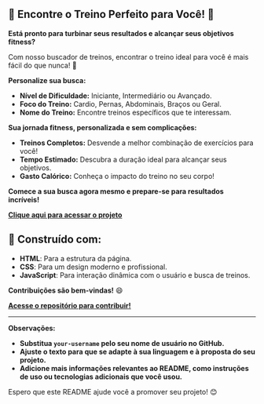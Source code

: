 ##  💪 Encontre o Treino Perfeito para Você! 💪

**Está pronto para turbinar seus resultados e alcançar seus objetivos fitness?** 

Com nosso buscador de treinos, encontrar o treino ideal para você é mais fácil do que nunca! 🤩

**Personalize sua busca:**

* **Nível de Dificuldade:** Iniciante, Intermediário ou Avançado.
* **Foco do Treino:** Cardio, Pernas, Abdominais, Braços ou Geral.
* **Nome do Treino:** Encontre treinos específicos que te interessam.

**Sua jornada fitness, personalizada e sem complicações:**

* **Treinos Completos:**  Desvende a melhor combinação de exercícios para você!
* **Tempo Estimado:** Descubra a duração ideal para alcançar seus objetivos.
* **Gasto Calórico:** Conheça o impacto do treino no seu corpo!

**Comece a sua busca agora mesmo e prepare-se para resultados incríveis!** 

**[Clique aqui para acessar o projeto](https://github.com/lucassilvaesmeraldino/busca-de-treinos)**

##  🚀 Construído com:

* **HTML**: Para a estrutura da página.
* **CSS**:  Para um design moderno e profissional.
* **JavaScript**: Para interação dinâmica com o usuário e busca de treinos.

**Contribuições são bem-vindas!** 😄

**[Acesse o repositório para contribuir!](https://github.com/lucassilvaesmeraldino/busca-de-treinos)**

---

**Observações:**

* **Substitua `your-username` pelo seu nome de usuário no GitHub.**
* **Ajuste o texto para que se adapte à sua linguagem e à proposta do seu projeto.**
* **Adicione mais informações relevantes ao README, como instruções de uso ou tecnologias adicionais que você usou.**

Espero que este README ajude você a promover seu projeto! 😊

